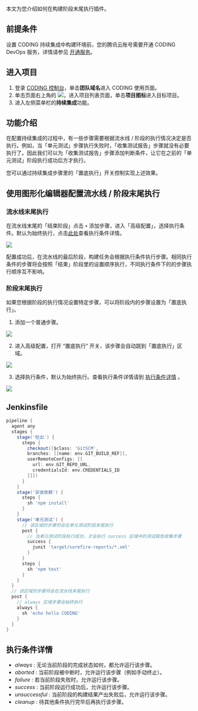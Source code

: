 本文为您介绍如何在构建阶段末尾执行插件。

## 前提条件
设置 CODING 持续集成中构建环境前，您的腾讯云账号需要开通 CODING DevOps 服务，详情请参见 [开通服务](https://cloud.tencent.com/document/product/1115/37268)。

## 进入项目
1. 登录 [CODING 控制台](https://console.cloud.tencent.com/coding)，单击**团队域名**进入 CODING 使用页面。
2. 单击页面右上角的 <img src ="https://main.qcloudimg.com/raw/d94a8e60dd3a41d0af07d72ae0e9d70e.png" style ="margin:0">，进入项目列表页面，单击**项目图标**进入目标项目。
3.  进入左侧菜单栏的**持续集成**功能。

## 功能介绍

在配置持续集成的过程中，有一些步骤需要根据流水线 / 阶段的执行情况决定是否执行。例如，当「单元测试」步骤执行失败时，「收集测试报告」步骤就没有必要执行了。因此我们可以为「收集测试报告」步骤添加判断条件，让它在之前的「单元测试」阶段执行成功后方才执行。

您可以通过持续集成步骤里的「置底执行」开关控制实现上述效果。

## 使用图形化编辑器配置流水线 / 阶段末尾执行

### 流水线末尾执行

在流水线末尾的「结束阶段」点击 `+` 添加步骤，进入「高级配置」，选择执行条件。默认为始终执行，点击[此处](#执行条件详情)查看执行条件详情。

![](https://help-assets.codehub.cn/enterprise/20200901145729.png)

配置成功后，在流水线的最后阶段，构建任务会根据执行条件执行步骤。相同执行条件的步骤将会按照「结束」阶段里的设置顺序执行，不同执行条件下的的步骤执行顺序互不影响。

### 阶段末尾执行

如果您根据阶段的执行情况设置特定步骤，可以将阶段内的步骤设置为「置底执行」。

1.  添加一个普通步骤。

![](https://help-assets.codehub.cn/enterprise/20200901150918.png)

2.  进入高级配置，打开 “置底执行” 开关，该步骤会自动跳到「置底执行」区域。

![](https://help-assets.codehub.cn/enterprise/20200901151623.png)

3.  选择执行条件，默认为始终执行。查看执行条件详情请到 [执行条件详情](#执行条件详情) 。

![](https://help-assets.codehub.cn/enterprise/20200901162312.png)

## Jenkinsfile

``` groovy
pipeline {
  agent any
  stages {
    stage('检出') {
      steps {
        checkout([$class: 'GitSCM',
        branches: [[name: env.GIT_BUILD_REF]],
        userRemoteConfigs: [[
          url: env.GIT_REPO_URL,
          credentialsId: env.CREDENTIALS_ID
        ]]])
      }
    }
    stage('安装依赖') {
      steps {
        sh 'npm install'
      }
    }
    stage('单元测试') {
      // 该区域的步骤将会在单元测试阶段末尾执行  
      post {
        // 当单元测试阶段执行成功，才会执行 success 区域中的测试报告收集步骤
        success {
          junit 'target/surefire-reports/*.xml'
        }
      }
      steps {
        sh 'npm test'
      }
    }
  }
  // 该区域的步骤将会在流水线末尾执行
  post {
    // always 区域步骤会始终执行
    always {
      sh 'echo hello CODING'
    }
  }
}
```

## 执行条件详情

-   *always* : 无论当前阶段的完成状态如何，都允许运行该步骤。
-   *aborted* : 当前阶段被中断时，允许运行该步骤（例如手动终止）。
-   *failure* : 若当前阶段失败时，允许运行该步骤。
-   *success* : 当前阶段运行成功后，允许运行该步骤。
-   *unsuccessful* : 当前阶段的构建结果产出失败后，允许运行该步骤。
-   *cleanup* : 待其他条件执行完毕后再执行该步骤。
